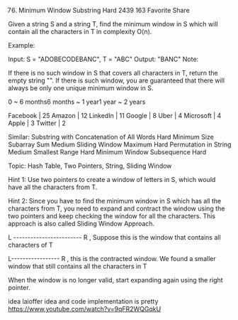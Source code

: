 76. Minimum Window Substring
Hard 2439 163 Favorite Share

Given a string S and a string T, find the minimum window in S which will contain all the characters in T in complexity O(n).

Example:

Input: S = "ADOBECODEBANC", T = "ABC"
Output: "BANC"
Note:

If there is no such window in S that covers all characters in T, return the empty string "".
If there is such window, you are guaranteed that there will always be only one unique minimum window in S.

0 ~ 6 months6 months ~ 1 year1 year ~ 2 years

Facebook | 25 Amazon | 12 LinkedIn | 11 Google | 8 Uber | 4 Microsoft | 4 Apple | 3 Twitter | 2 

Similar:
Substring with Concatenation of All Words Hard
Minimum Size Subarray Sum Medium
Sliding Window Maximum Hard
Permutation in String Medium
Smallest Range Hard
Minimum Window Subsequence Hard

Topic:
Hash Table, Two Pointers, String, Sliding Window

Hint 1:
Use two pointers to create a window of letters in S, which would have all the characters from T.

Hint 2:
Since you have to find the minimum window in S which has all the characters from T, you need to expand and contract the window using the two pointers and keep checking the window for all the characters. This approach is also called Sliding Window Approach. 

L ------------------------ R , Suppose this is the window that contains all characters of T 
                          
L----------------- R , this is the contracted window. We found a smaller window that still contains all the characters in T

When the window is no longer valid, start expanding again using the right pointer. 


idea
laioffer idea and code implementation is pretty 
https://www.youtube.com/watch?v=9qFR2WQGqkU
